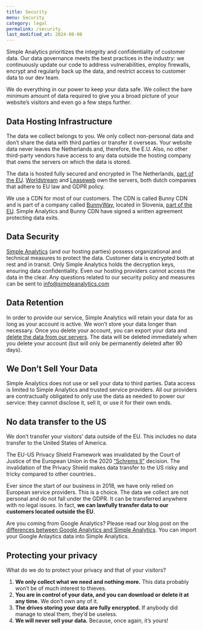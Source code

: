 ```yaml
---
title: Security
menu: Security
category: legal
permalink: /security
last_modified_at: 2024-08-08
---
```


Simple Analytics prioritizes the integrity and confidentiality of customer data. Our data governance meets the best practices in the industry: we continuously update our code to address vulnerabilities, employ firewalls, encrypt and regularly back up the data, and restrict access to customer data to our dev team.

We do everything in our power to keep your data safe. We collect the bare minimum amount of data required to give you a broad picture of your website’s visitors and even go a few steps further.

## Data Hosting Infrastructure

The data we collect belongs to you. We only collect non-personal data and don’t share the data with third parties or transfer it overseas. Your website data never leaves the Netherlands and, therefore, the E.U. Also, no other third-party vendors have access to any data outside the hosting company that owns the servers on which the data is stored.

The data is hosted fully secured and encrypted in The Netherlands, [part of the EU](https://european-union.europa.eu/principles-countries-history/country-profiles/netherlands_en). [Worldstream](https://www.worldstream.com/) and [Leaseweb](https://www.leaseweb.com/) own the servers, both dutch companies that adhere to EU law and GDPR policy.

We use a CDN for most of our customers. The CDN is called Bunny CDN and is part of a company called [BunnyWay](https://bunny.net/cdn/), located in Slovenia, [part of the EU](https://european-union.europa.eu/principles-countries-history/country-profiles/slovenia_en). Simple Analytics and Bunny CDN have signed a written agreement protecting data exits.

## Data Security

[Simple Analytics](https://simpleanalytics.com/) (and our hosting parties) possess organizational and technical measures to protect the data. Customer data is encrypted both at rest and in transit. Only Simple Analytics holds the decryption keys, ensuring data confidentiality. Even our hosting providers cannot access the data in the clear. Any questions related to our security policy and measures can be sent to info@simpleanalytics.com

## Data Retention

In order to provide our service, Simple Analytics will retain your data for as long as your account is active. We won’t store your data longer than necessary. Once you delete your account, you can export your data and [delete the data from our servers](https://docs.simpleanalytics.com/delete-account). The data will be deleted immediately when you delete your account (but will only be permanently deleted after 90 days).

## We Don’t Sell Your Data

Simple Analytics does not use or sell your data to third parties. Data access is limited to Simple Analytics and trusted service providers. All our providers are contractually obligated to only use the data as needed to power our service: they cannot disclose it, sell it, or use it for their own ends.

## No data transfer to the US

We don’t transfer your visitors’ data outside of the EU. This includes no data transfer to the United States of America.

The EU-US Privacy Shield Framework was invalidated by the Court of Justice of the European Union in the 2020 [“Schrems II”](https://iapp.org/news/a/the-schrems-ii-decision-eu-us-data-transfers-in-question/) decision. The invalidation of the Privacy Shield makes data transfer to the US risky and tricky compared to other countries..

Ever since the start of our business in 2018, we have only relied on European service providers. This is a choice. The data we collect are not personal and do not fall under the GDPR. It can be transferred anywhere with no legal issues. In fact, **we can lawfully transfer data to our customers located outside the EU**.

Are you coming from Google Analytics? Please read our blog post on the [differences between Google Analytics and Simple Analytics](https://blog.simpleanalytics.com/why-simple-analytics-is-a-great-alternative-to-google-analytics). You can import your Google Anlaytics data into Simple Analytics.

## Protecting your privacy

What do we do to protect your privacy and that of your visitors?

1.  **We only collect what we need and nothing more.** This data probably won’t be of much interest to thieves.
2.  **You are in control of your data, and you can download or delete it at any time.** We don’t own any of it.
3.  **The drives storing your data are fully encrypted.** If anybody did manage to steal them, they’d be useless.
4.  **We will never sell your data.** Because, once again, it’s yours!
